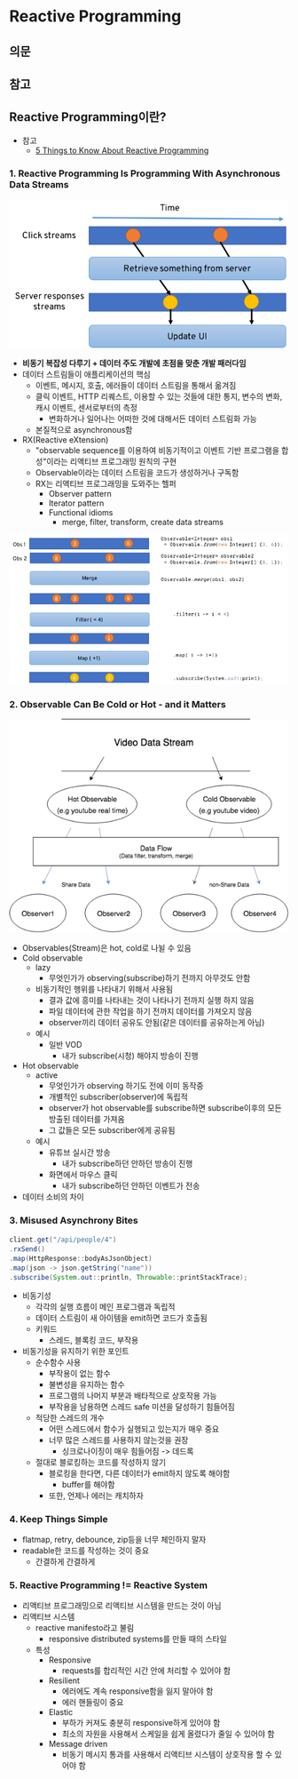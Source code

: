 # Reactive Programming

## 의문

## 참고

## Reactive Programming이란?

- 참고
  - [5 Things to Know About Reactive Programming](https://dzone.com/articles/5-things-to-know-about-reactive-programming)

### 1. Reactive Programming Is Programming With Asynchronous Data Streams

![](./images/reactive_programming.png)

- **비동기 복잡성 다루기 + 데이터 주도 개발에 초점을 맞춘 개발 패러다임**
- 데이터 스트림들이 애플리케이션의 핵심
  - 이벤트, 메시지, 호출, 에러들이 데이터 스트림을 통해서 옮겨짐
  - 클릭 이벤트, HTTP 리퀘스트, 이용할 수 있는 것들에 대한 통지, 변수의 변화, 캐시 이벤트, 센서로부터의 측정
    - 변화하거나 일어나는 어떠한 것에 대해서든 데이터 스트림화 가능
  - 본질적으로 asynchronous함
- RX(Reactive eXtension)
  - "observable sequence를 이용하여 비동기적이고 이벤트 기반 프로그램을 합성"이라는 리액티브 프로그래밍 원칙의 구현
  - Observable이라는 데이터 스트림을 코드가 생성하거나 구독함
  - RX는 리액티브 프로그래밍을 도와주는 헬퍼
    - Observer pattern
    - Iterator pattern
    - Functional idioms
      - merge, filter, transform, create data streams

![](./images/reactive_programming2.png)

### 2. Observable Can Be Cold or Hot - and it Matters

![](./images/cold_hot_observable.png)

- Observables(Stream)은 hot, cold로 나뉠 수 있음
- Cold observable
  - lazy
    - 무엇인가가 observing(subscribe)하기 전까지 아무것도 안함
  - 비동기적인 행위를 나타내기 위해서 사용됨
    - 결과 값에 흥미를 나타내는 것이 나타나기 전까지 실행 하지 않음
    - 파일 데이터에 관한 작업을 하기 전까지 데이터를 가져오지 않음
    - observer끼리 데이터 공유도 안됨(같은 데이터를 공유하는게 아님)
  - 예시
    - 일반 VOD
      - 내가 subscribe(시청) 해야지 방송이 진행
- Hot observable
  - active
    - 무엇인가가 observing 하기도 전에 이미 동작중
    - 개별적인 subscriber(observer)에 독립적
    - observer가 hot observable를 subscribe하면 subscribe이후의 모든 방출된 데이터를 가져옴
    - 그 값들은 모든 subscriber에게 공유됨
  - 예시
    - 유튜브 실시간 방송
      - 내가 subscribe하던 안하던 방송이 진행
    - 화면에서 마우스 클릭
      - 내가 subscribe하던 안하던 이벤트가 전송
- 데이터 소비의 차이

### 3. Misused Asynchrony Bites

```java
client.get("/api/people/4")
.rxSend()
.map(HttpResponse::bodyAsJsonObject)
.map(json -> json.getString("name"))
.subscribe(System.out::println, Throwable::printStackTrace);
```

- 비동기성
  - 각각의 실행 흐름이 메인 프로그램과 독립적
  - 데이터 스트림이 새 아이템을 emit하면 코드가 호출됨
  - 키워드
    - 스레드, 블록킹 코드, 부작용
- 비동기성을 유지하기 위한 포인트
  - 순수함수 사용
    - 부작용이 없는 함수
    - 불변성을 유지하는 함수
    - 프로그램의 나머지 부분과 배타적으로 상호작용 가능
    - 부작용을 남용하면 스레드 safe 미션을 달성하기 힘들어짐
  - 적당한 스레드의 개수
    - 어떤 스레드에서 함수가 실행되고 있는지가 매우 중요
    - 너무 많은 스레드를 사용하지 않는것을 권장
      - 싱크로나이징이 매우 힘들어짐 -> 데드록
  - 절대로 블로킹하는 코드를 작성하지 않기
    - 블로킹을 한다면, 다른 데이터가 emit하지 않도록 해야함
      - buffer를 해야함
    - 또한, 언제나 에러는 캐치하자

### 4. Keep Things Simple

- flatmap, retry, debounce, zip등을 너무 체인하지 말자
- readable한 코드를 작성하는 것이 중요
  - 간결하게 간결하게

### 5. Reactive Programming != Reactive System

- 리액티브 프로그래밍으로 리액티브 시스템을 만드는 것이 아님
- 리액티브 시스템
  - reactive manifesto라고 불림
    - responsive distributed systems를 만들 때의 스타일
  - 특성
    - Responsive
      - requests를 합리적인 시간 안에 처리할 수 있어야 함
    - Resilient
      - 에러에도 계속 responsive함을 잃지 말아야 함
      - 에러 핸들링이 중요
    - Elastic
      - 부하가 커져도 충분히 responsive하게 있어야 함
      - 최소의 자원을 사용해서 스케일을 쉽게 올렸다가 줄일 수 있어야 함
    - Message driven
      - 비동기 메시지 통과를 사용해서 리액티브 시스템이 상호작용 할 수 있어야 함
